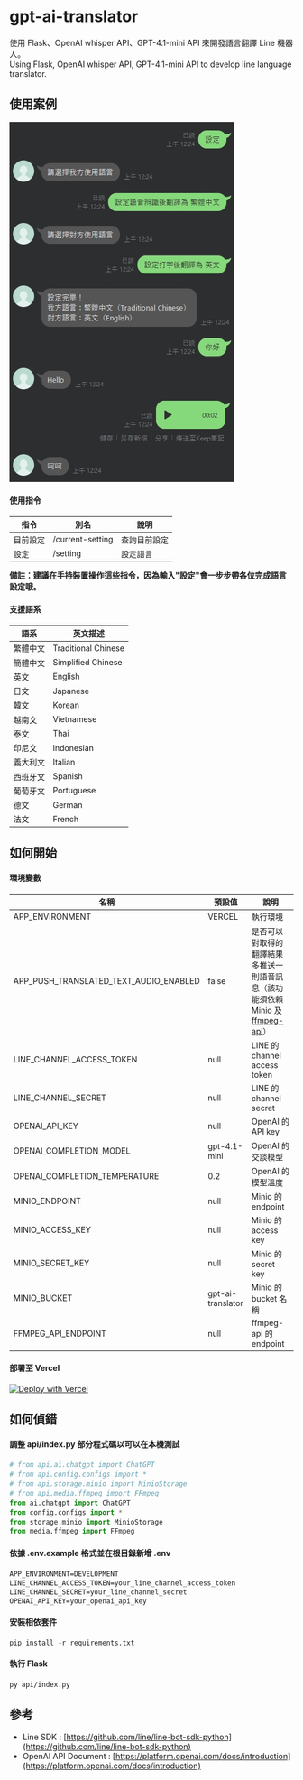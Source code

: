 # gpt-ai-translator

使用 Flask、OpenAI whisper API、GPT-4.1-mini API 來開發語言翻譯 Line 機器人。  
Using Flask, OpenAI whisper API, GPT-4.1-mini API to develop line language translator.

## 使用案例

![Image](data/img/demo.png)

#### 使用指令

| 指令     | 別名             | 說明         |
| -------- | ---------------- | ------------ |
| 目前設定 | /current-setting | 查詢目前設定 |
| 設定     | /setting         | 設定語言     |

**備註：建議在手持裝置操作這些指令，因為輸入"設定"會一步步帶各位完成語言設定哦。**

#### 支援語系

| 語系     | 英文描述            |
| -------- | ------------------- |
| 繁體中文 | Traditional Chinese |
| 簡體中文 | Simplified Chinese  |
| 英文     | English             |
| 日文     | Japanese            |
| 韓文     | Korean              |
| 越南文   | Vietnamese          |
| 泰文     | Thai                |
| 印尼文   | Indonesian          |
| 義大利文 | Italian             |
| 西班牙文 | Spanish             |
| 葡萄牙文 | Portuguese          |
| 德文     | German              |
| 法文     | French              |

## 如何開始

#### 環境變數

| 名稱                                   | 預設值            | 說明                                                                                                                   |
| -------------------------------------- | ----------------- | ---------------------------------------------------------------------------------------------------------------------- |
| APP_ENVIRONMENT                        | VERCEL            | 執行環境                                                                                                               |
| APP_PUSH_TRANSLATED_TEXT_AUDIO_ENABLED | false             | 是否可以對取得的翻譯結果多推送一則語音訊息（該功能須依賴 Minio 及 [ffmpeg-api](https://github.com/cdcd72/ffmpeg-api)） |
| LINE_CHANNEL_ACCESS_TOKEN              | null              | LINE 的 channel access token                                                                                           |
| LINE_CHANNEL_SECRET                    | null              | LINE 的 channel secret                                                                                                 |
| OPENAI_API_KEY                         | null              | OpenAI 的 API key                                                                                                      |
| OPENAI_COMPLETION_MODEL                | gpt-4.1-mini      | OpenAI 的交談模型                                                                                                      |
| OPENAI_COMPLETION_TEMPERATURE          | 0.2               | OpenAI 的模型溫度                                                                                                      |
| MINIO_ENDPOINT                         | null              | Minio 的 endpoint                                                                                                      |
| MINIO_ACCESS_KEY                       | null              | Minio 的 access key                                                                                                    |
| MINIO_SECRET_KEY                       | null              | Minio 的 secret key                                                                                                    |
| MINIO_BUCKET                           | gpt-ai-translator | Minio 的 bucket 名稱                                                                                                   |
| FFMPEG_API_ENDPOINT                    | null              | ffmpeg-api 的 endpoint                                                                                                 |

#### 部署至 Vercel

[![Deploy with Vercel](https://vercel.com/button)](https://vercel.com/new/clone?repository-url=https%3A%2F%2Fgithub.com%2Fcdcd72%2Fgpt-ai-translator&env=LINE_CHANNEL_ACCESS_TOKEN,LINE_CHANNEL_SECRET,OPENAI_API_KEY)

## 如何偵錯

#### 調整 api/index.py 部分程式碼以可以在本機測試

```python
# from api.ai.chatgpt import ChatGPT
# from api.config.configs import *
# from api.storage.minio import MinioStorage
# from api.media.ffmpeg import FFmpeg
from ai.chatgpt import ChatGPT
from config.configs import *
from storage.minio import MinioStorage
from media.ffmpeg import FFmpeg
```

#### 依據 .env.example 格式並在根目錄新增 .env

    APP_ENVIRONMENT=DEVELOPMENT
    LINE_CHANNEL_ACCESS_TOKEN=your_line_channel_access_token
    LINE_CHANNEL_SECRET=your_line_channel_secret
    OPENAI_API_KEY=your_openai_api_key

#### 安裝相依套件

    pip install -r requirements.txt

#### 執行 Flask

    py api/index.py

## 參考

- Line SDK : [https://github.com/line/line-bot-sdk-python](https://github.com/line/line-bot-sdk-python)
- OpenAI API Document : [https://platform.openai.com/docs/introduction](https://platform.openai.com/docs/introduction)
